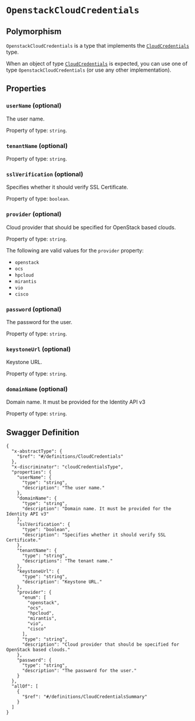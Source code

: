 # `OpenstackCloudCredentials` #



## Polymorphism ##

`OpenstackCloudCredentials` is a type that implements the [`CloudCredentials`](./../definitions/CloudCredentials.mkd) type.

When an object of type [`CloudCredentials`](./../definitions/CloudCredentials.mkd) is expected, you can use one of type `OpenstackCloudCredentials`
(or use any other implementation).




## Properties ##

### `userName` (optional) ###

The user name.


Property of type: `string`.




### `tenantName` (optional) ###




Property of type: `string`.




### `sslVerification` (optional) ###

Specifies whether it should verify SSL Certificate.


Property of type: `boolean`.




### `provider` (optional) ###

Cloud provider that should be specified for OpenStack based clouds.


Property of type: `string`.

 
The following are valid values for the `provider` property:
  + `openstack`
  + `ocs`
  + `hpcloud`
  + `mirantis`
  + `vio`
  + `cisco`



### `password` (optional) ###

The password for the user.


Property of type: `string`.




### `keystoneUrl` (optional) ###

Keystone URL.


Property of type: `string`.




### `domainName` (optional) ###

Domain name. It must be provided for the Identity API v3


Property of type: `string`.







## Swagger Definition ##

    {
      "x-abstractType": {
        "$ref": "#/definitions/CloudCredentials"
      }, 
      "x-discriminator": "cloudCredentialsType", 
      "properties": {
        "userName": {
          "type": "string", 
          "description": "The user name."
        }, 
        "domainName": {
          "type": "string", 
          "description": "Domain name. It must be provided for the Identity API v3"
        }, 
        "sslVerification": {
          "type": "boolean", 
          "description": "Specifies whether it should verify SSL Certificate."
        }, 
        "tenantName": {
          "type": "string", 
          "descriptions": "The tenant name."
        }, 
        "keystoneUrl": {
          "type": "string", 
          "description": "Keystone URL."
        }, 
        "provider": {
          "enum": [
            "openstack", 
            "ocs", 
            "hpcloud", 
            "mirantis", 
            "vio", 
            "cisco"
          ], 
          "type": "string", 
          "description": "Cloud provider that should be specified for OpenStack based clouds."
        }, 
        "password": {
          "type": "string", 
          "description": "The password for the user."
        }
      }, 
      "allOf": [
        {
          "$ref": "#/definitions/CloudCredentialsSummary"
        }
      ]
    }
